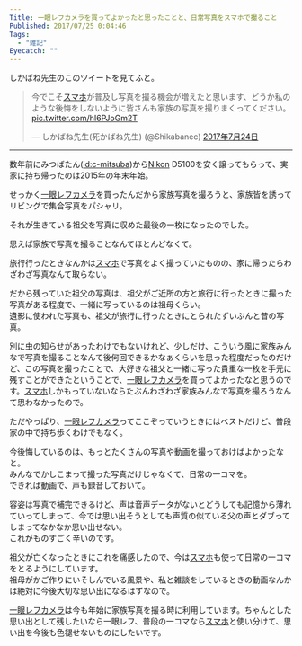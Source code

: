 ```yaml
---
Title: 一眼レフカメラを買ってよかったと思ったことと、日常写真をスマホで撮ること
Published: 2017/07/25 0:04:46
Tags:
  - "雑記"
Eyecatch: ""
---
```

<p>しかばね先生のこのツイートを見てふと。</p>

<p><blockquote class="twitter-tweet" data-lang="ja"><p lang="ja" dir="ltr">今でこそ<a class="keyword" href="http://d.hatena.ne.jp/keyword/%A5%B9%A5%DE%A5%DB">スマホ</a>が普及し写真を撮る機会が増えたと思います、どうか私のような後悔をしないように皆さんも家族の写真を撮りまくってください。 <a href="https://t.co/hI6PJoGm2T">pic.twitter.com/hI6PJoGm2T</a></p>&mdash; しかばね先生(死かばね先生) (@Shikabanec) <a href="https://twitter.com/Shikabanec/status/889420777405136896">2017年7月24日</a></blockquote><script async src="//platform.twitter.com/widgets.js" charset="utf-8"></script></p>

***

<p>数年前にみつばたん(<a href="http://blog.hatena.ne.jp/c-mitsuba/">id:c-mitsuba</a>)から<a class="keyword" href="http://d.hatena.ne.jp/keyword/Nikon">Nikon</a> D5100を安く譲ってもらって、実家に持ち帰ったのは2015年の年末年始。</p>

<p>せっかく<a class="keyword" href="http://d.hatena.ne.jp/keyword/%B0%EC%B4%E3%A5%EC%A5%D5%A5%AB%A5%E1%A5%E9">一眼レフカメラ</a>を買ったんだから家族写真を撮ろうと、家族皆を誘ってリビングで集合写真をパシャリ。</p>

<p>それが生きている祖父を写真に収めた最後の一枚になったのでした。</p>

<p>思えば家族で写真を撮ることなんてほとんどなくて。</p>

<p>旅行行ったときなんかは<a class="keyword" href="http://d.hatena.ne.jp/keyword/%A5%B9%A5%DE%A5%DB">スマホ</a>で写真をよく撮っていたものの、家に帰ったらわざわざ写真なんて取らない。</p>

<p>だから残っていた祖父の写真は、祖父がご近所の方と旅行に行ったときに撮った写真がある程度で、一緒に写っているのは祖母くらい。<br/>
遺影に使われた写真も、祖父が旅行に行ったときにとられたずいぶんと昔の写真。</p>

<p>別に虫の知らせがあったわけでもないけれど、少しだけ、こういう風に家族みんなで写真を撮ることなんて後何回できるかなぁくらいを思った程度だったのだけど、この写真を撮ったことで、大好きな祖父と一緒に写った貴重な一枚を手元に残すことができたということで、<a class="keyword" href="http://d.hatena.ne.jp/keyword/%B0%EC%B4%E3%A5%EC%A5%D5%A5%AB%A5%E1%A5%E9">一眼レフカメラ</a>を買ってよかったなと思うのです。<a class="keyword" href="http://d.hatena.ne.jp/keyword/%A5%B9%A5%DE%A5%DB">スマホ</a>しかもっていないならたぶんわざわざ家族みんなで写真を撮ろうなんて思わなかったので。</p>

<p>ただやっぱり、<a class="keyword" href="http://d.hatena.ne.jp/keyword/%B0%EC%B4%E3%A5%EC%A5%D5%A5%AB%A5%E1%A5%E9">一眼レフカメラ</a>ってここぞっていうときにはベストだけど、普段家の中で持ち歩くわけでもなく。</p>

<p>今後悔しているのは、もっとたくさんの写真や動画を撮っておけばよかったなと。<br/>
みんなでかしこまって撮った写真だけじゃなくて、日常の一コマを。<br/>
できれば動画で、声も録音しておいて。</p>

<p>容姿は写真で補完できるけど、声は音声データがないとどうしても記憶から薄れていってしまって、今では思い出そうとしても声質の似ている父の声とダブってしまってなかなか思い出せない。<br/>
これがものすごく辛いのです。</p>

<p>祖父が亡くなったときにこれを痛感したので、今は<a class="keyword" href="http://d.hatena.ne.jp/keyword/%A5%B9%A5%DE%A5%DB">スマホ</a>も使って日常の一コマをとるようにしています。<br/>
祖母がかご作りにいそしんでいる風景や、私と雑談をしているときの動画なんかは絶対に今後大切な思い出になるはずなので。</p>

<p><a class="keyword" href="http://d.hatena.ne.jp/keyword/%B0%EC%B4%E3%A5%EC%A5%D5%A5%AB%A5%E1%A5%E9">一眼レフカメラ</a>は今も年始に家族写真を撮る時に利用しています。ちゃんとした思い出として残したいなら一眼レフ、普段の一コマなら<a class="keyword" href="http://d.hatena.ne.jp/keyword/%A5%B9%A5%DE%A5%DB">スマホ</a>と使い分けて、思い出を今後も色褪せないものにしたいです。</p>
